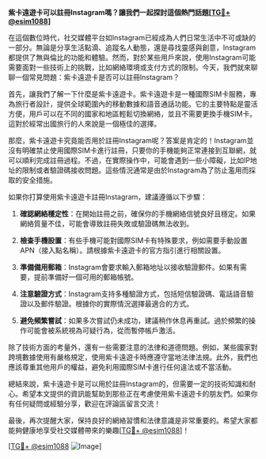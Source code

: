 **紫卡遠遊卡可以註冊Instagram嗎？讓我們一起探討這個熱門話題[[TG💪+ @esim1088](https://t.me/s/esim1088)]**

在這個數位時代，社交媒體平台如Instagram已經成為人們日常生活中不可或缺的一部分。無論是分享生活點滴、追蹤名人動態，還是尋找靈感與創意，Instagram都提供了無與倫比的功能和體驗。然而，對於某些用戶來說，使用Instagram可能需要面對一些技術上的挑戰，比如網絡環境或支付方式的限制。今天，我們就來聊聊一個常見問題：紫卡遠遊卡是否可以註冊Instagram？

首先，讓我們了解一下什麼是紫卡遠遊卡。紫卡遠遊卡是一種國際SIM卡服務，專為旅行者設計，提供全球範圍內的移動數據和語音通話功能。它的主要特點是靈活方便，用戶可以在不同的國家和地區輕鬆切換網絡，並且不需要更換手機SIM卡。這對於經常出國旅行的人來說是一個極佳的選擇。

那麼，紫卡遠遊卡究竟能否用於註冊Instagram呢？答案是肯定的！Instagram並沒有明確禁止使用國際SIM卡進行註冊，只要你的手機能夠正常連接到互聯網，就可以順利完成註冊過程。不過，在實際操作中，可能會遇到一些小障礙，比如IP地址的限制或者驗證碼接收問題。這些情況通常是由於Instagram為了防止濫用而採取的安全措施。

如果你打算使用紫卡遠遊卡註冊Instagram，建議遵循以下步驟：

1. **確認網絡穩定性**：在開始註冊之前，確保你的手機網絡信號良好且穩定。如果網絡質量不佳，可能會導致註冊失敗或驗證碼無法收到。

2. **檢查手機設置**：有些手機可能對國際SIM卡有特殊要求，例如需要手動設置APN（接入點名稱）。請根據紫卡遠遊卡的官方指引進行相關設置。

3. **準備備用郵箱**：Instagram會要求輸入郵箱地址以接收驗證郵件。如果有需要，提前準備好一個可用的郵箱帳號。

4. **注意驗證方式**：Instagram支持多種驗證方式，包括短信驗證碼、電話語音驗證以及郵件驗證。根據你的實際情況選擇最適合的方式。

5. **避免頻繁嘗試**：如果多次嘗試仍未成功，建議稍作休息再重試。過於頻繁的操作可能會被系統視為可疑行為，從而暫停帳戶激活。

除了技術方面的考量外，還有一些需要注意的法律和道德問題。例如，某些國家對跨境數據使用有嚴格規定，使用紫卡遠遊卡時應遵守當地法律法規。此外，我們也應該尊重其他用戶的權益，避免利用國際SIM卡進行任何違法或不當活動。

總結來說，紫卡遠遊卡是可以用於註冊Instagram的，但需要一定的技術知識和耐心。希望本文提供的資訊能幫助到那些正在考慮使用紫卡遠遊卡的朋友們。如果你有任何疑問或經驗分享，歡迎在評論區留言交流！

最後，再次提醒大家，保持良好的網絡習慣和法律意識是非常重要的。希望大家都能夠健康地享受社交媒體帶來的樂趣[[TG💪+ @esim1088](https://t.me/s/esim1088)]！

[[TG💪+ @esim1088](https://t.me/s/esim1088) ![Image](https://i.postimg.cc/4NQfJmqS/Snipaste-2025-05-13-00-14-12.png)]